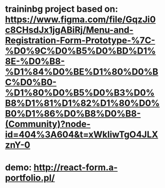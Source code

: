 # traininbg project based on: https://www.figma.com/file/GqzJi0c8CHsdJx1jgABiRj/Menu-and-Registration-Form-Prototype-%7C-%D0%9C%D0%B5%D0%BD%D1%8E-%D0%B8-%D1%84%D0%BE%D1%80%D0%BC%D0%B0-%D1%80%D0%B5%D0%B3%D0%B8%D1%81%D1%82%D1%80%D0%B0%D1%86%D0%B8%D0%B8-(Community)?node-id=404%3A604&t=xWkliwTgO4JLXznY-0

# demo: http://react-form.a-portfolio.pl/
